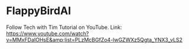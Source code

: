 # FlappyBirdAI
Follow Tech with Tim Tutorial on YouTube. Link: https://www.youtube.com/watch?v=MMxFDaIOHsE&amp;list=PLzMcBGfZo4-lwGZWXz5Qgta_YNX3_vLS2
